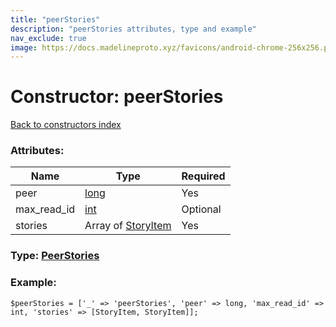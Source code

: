 ```yaml
---
title: "peerStories"
description: "peerStories attributes, type and example"
nav_exclude: true
image: https://docs.madelineproto.xyz/favicons/android-chrome-256x256.png
---
```

# Constructor: peerStories  
[Back to constructors index](/API_docs/constructors/index.html)



### Attributes:

| Name     |    Type       | Required |
|----------|---------------|----------|
|peer|[long](/API_docs/types/long.html) | Yes|
|max\_read\_id|[int](/API_docs/types/int.html) | Optional|
|stories|Array of [StoryItem](/API_docs/types/StoryItem.html) | Yes|



### Type: [PeerStories](/API_docs/types/PeerStories.html)


### Example:

```
$peerStories = ['_' => 'peerStories', 'peer' => long, 'max_read_id' => int, 'stories' => [StoryItem, StoryItem]];
```  
